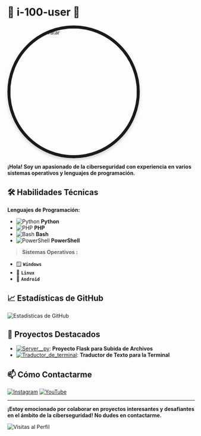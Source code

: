 # 🌟 i-100-user 🌟

<!-- Avatar con borde redondeado y sombra -->
<img src="https://avatars.githubusercontent.com/u/171415197?v=4" alt="i-100-user Avatar" width="340" style="border-radius:90%; border:8px solid; box-shadow: 0 4px 8px rgba(0,0,0,0.2);"/>
 

**¡Hola! Soy un apasionado de la **ciberseguridad** con experiencia en varios sistemas operativos y lenguajes de programación.**



## 🛠️ Habilidades Técnicas

**Lenguajes de Programación:**
- ![Python](https://img.shields.io/badge/Python-306998?style=for-the-badge&logo=python&logoColor=white) **Python**
- ![PHP](https://img.shields.io/badge/PHP-4F5D95?style=for-the-badge&logo=php&logoColor=white) **PHP**
- ![Bash](https://img.shields.io/badge/Bash-4EAA25?style=for-the-badge&logo=gnu-bash&logoColor=white) **Bash**
- ![PowerShell](https://img.shields.io/badge/PowerShell-5391FE?style=for-the-badge&logo=powershell&logoColor=white) **PowerShell**

> **Sistemas Operativos :**
 - 🪟   **`Windows`**
 - 🐧 **`Linux`**
 - 📱  **`Android`**





## 📈 Estadísticas de GitHub

![Estadísticas de GitHub](https://github-readme-stats.vercel.app/api?username=i-100-user&show_icons=true&theme=radical)

## 🚀 Proyectos Destacados

- [![Server__py](https://img.shields.io/badge/Server__py-323330?style=for-the-badge&logo=python&logoColor=white)](https://github.com/i-100-user/Server__py): **Proyecto Flask para Subida de Archivos**
- [![Traductor_de_terminal](https://img.shields.io/badge/Traductor__de__terminal-323330?style=for-the-badge&logo=python&logoColor=white)](https://github.com/i-100-user/Traductor_de_terminal): **Traductor de Texto para la Terminal**

## 📫 Cómo Contactarme

[![Instagram](https://img.shields.io/badge/Instagram-E4405F?style=for-the-badge&logo=instagram&logoColor=white)](https://www.instagram.com/i_100_user/)
[![YouTube](https://img.shields.io/badge/YouTube-FF0000?style=for-the-badge&logo=youtube&logoColor=white)](https://www.youtube.com/@User_user-lv4jh)

---

**¡Estoy emocionado por colaborar en proyectos interesantes y desafiantes en el ámbito de la ciberseguridad! No dudes en contactarme.**

![Visitas al Perfil](https://komarev.com/ghpvc/?username=i-100-user&color=brightgreen)
